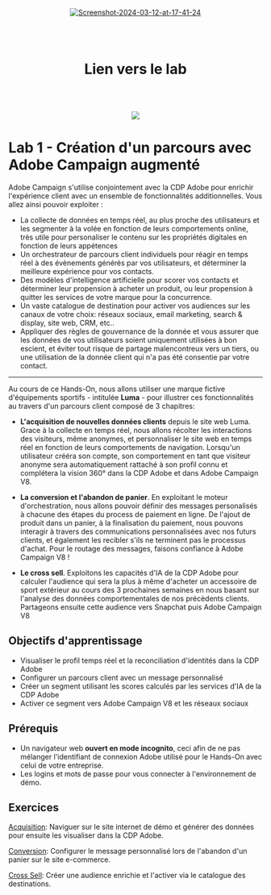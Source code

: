 <p align="center">
  <a href="https://ibb.co/bbSHPTB"><img src="https://i.ibb.co/J3fxKV7/Screenshot-2024-03-12-at-17-41-24.png" alt="Screenshot-2024-03-12-at-17-41-24" border="0"></a>
</p>


<div>
<br /><br />
<h1 align="center">Lien vers le lab <URL GALAF></h1>
<br /><br />
<p align="center">
<img src="https://user-images.githubusercontent.com/40355195/223067996-4e938f6e-5dbf-4c2f-9e61-3e8aa1831fa5.png" />
</p>
</div>



# Lab 1 - Création d'un parcours avec Adobe Campaign augmenté

Adobe Campaign s'utilise conjointement avec la CDP Adobe pour enrichir l'expérience client avec un ensemble de fonctionnalités additionnelles. Vous allez ainsi pouvoir exploiter :

- La collecte de données en temps réel, au plus proche des utilisateurs et les segmenter à la volée en fonction de leurs comportements online, très utile pour personaliser le contenu sur les propriétés digitales en fonction de leurs appétences
- Un orchestrateur de parcours client individuels pour réagir en temps réel à des évènements générés par vos utilisateurs, et déterminer la meilleure expérience pour vos contacts. 
- Des modèles d'intelligence artificielle pour scorer vos contacts et déterminer leur propension à acheter un produit, ou leur propension à quitter les services de votre marque pour la concurrence. 
- Un vaste catalogue de destination pour activer vos audiences sur les canaux de votre choix: réseaux sociaux, email marketing, search & display, site web, CRM, etc..
- Appliquer des règles de gouvernance de la donnée et vous assurer que les données de vos utilisateurs soient uniquement utilisées à bon escient, et éviter tout risque de partage malencontreux vers un tiers, ou une utilisation de la donnée client qui n'a pas été consentie par votre contact. 


---

Au cours de ce Hands-On, nous allons utiliser une marque fictive d'équipements sportifs - intitulée **Luma** - pour illustrer ces fonctionnalités au travers d'un parcours client composé de 3 chapitres: 

- **L'acquisition de nouvelles données clients** depuis le site web Luma. Grace à la collecte en temps réel, nous allons récolter les interactions des visiteurs, même anonymes, et personnaliser le site web en temps réel en fonction de leurs comportements de navigation. Lorsqu'un utilisateur crééra son compte, son comportement en tant que visiteur anonyme sera automatiquement rattaché à son profil connu et complétera la vision 360° dans la CDP Adobe et dans Adobe Campaign V8. 

- **La conversion et l'abandon de panier**. En exploitant le moteur d'orchestration, nous allons pouvoir définir des messages personalisés à chacune des étapes du process de paiement en ligne. De l'ajout de produit dans un panier, à la finalisation du paiement, nous pouvons interagir à travers des communications personnalisées avec nos futurs clients, et également les recibler s'ils ne terminent pas le processus d'achat. Pour le routage des messages, faisons confiance à Adobe Campaign V8 !

- **Le cross sell**. Exploitons les capacités d'IA de la CDP Adobe pour calculer l'audience qui sera la plus à même d'acheter un accessoire de sport extérieur au cours des 3 prochaines semaines en nous basant sur l'analyse des données comportementales de nos précèdents clients. Partageons ensuite cette audience vers Snapchat puis Adobe Campaign V8


## Objectifs d'apprentissage
- Visualiser le profil temps réel et la reconciliation d'identités dans la CDP Adobe
- Configurer un parcours client avec un message personnalisé 
- Créer un segment utilisant les scores calculés par les services d'IA de la CDP Adobe
- Activer ce segment vers Adobe Campaign V8 et les réseaux sociaux


## Prérequis
- Un navigateur web **ouvert en mode incognito**, ceci afin de ne pas mélanger l'identifiant de connexion Adobe utilisé pour le Hands-On avec celui de votre entreprise. 
- Les logins et mots de passe pour vous connecter à l'environnement de démo.



## Exercices

[Acquisition](./ca-lab1-acquisition.md): Naviguer sur le site internet de démo et générer des données pour ensuite les visualiser dans la CDP Adobe.

[Conversion](./ca-lab1-conversion.md): Configurer le message personnalisé lors de l'abandon d'un panier sur le site e-commerce.

[Cross Sell](./ca-lab1-cross-sell.md): Créer une audience enrichie et l'activer via le catalogue des destinations.









